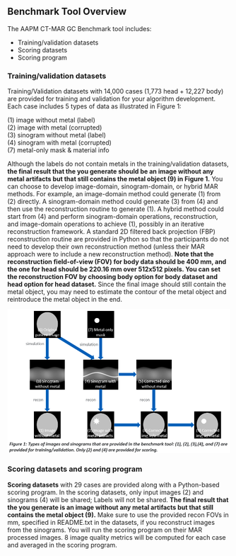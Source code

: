 ## Benchmark Tool Overview
The AAPM CT-MAR GC Benchmark tool includes:

* Training/validation datasets
* Scoring datasets
* Scoring program

### Training/validation datasets
Training/Validation datasets with 14,000 cases (1,773 head + 12,227 body) are provided for training and validation for your algorithm development. Each case includes 5 types of data as illustrated in Figure 1:

(1) image without metal (label)  
(2) image with metal (corrupted)  
(3) sinogram without metal (label)  
(4) sinogram with metal (corrupted)  
(7) metal-only mask & material info  

Although the labels do not contain metals in the training/validation datasets, **the final result that the you generate should be an image without any metal artifacts but that still contains the metal object (9) in Figure 1.** You can choose to develop image-domain, sinogram-domain, or hybrid MAR methods. For example, an image-domain method could generate (1) from (2) directly. A sinogram-domain method could generate (3) from (4) and then use the reconstruction routine to generate (1). A hybrid method could start from (4) and perform sinogram-domain operations, reconstruction, and image-domain operations to achieve (1), possibly in an iterative reconstruction framework. A standard 2D filtered back projection (FBP) reconstruction routine are provided in Python so that the participants do not need to develop their own reconstruction method (unless their MAR approach were to include a new reconstruction method). **Note that the reconstruction field-of-view (FOV) for body data should be 400 mm, and the one for head should be 220.16 mm over 512x512 pixels. You can set the reconstruction FOV by choosing body option for body dataset and head option for head dataset.** Since the final image should still contain the metal object, you may need to estimate the contour of the metal object and reintroduce the metal object in the end.

![Figure 1](assets/Figure1.png)

### Scoring datasets and scoring program
**Scoring datasets** with 29 cases are provided along with a Python-based scoring program. In the scoring datasets, only input images (2) and sinograms (4) will be shared; Labels will not be shared. **The final result that the you generate is an image without any metal artifacts but that still contains the metal object (9).** Make sure to use the provided recon FOVs in mm, specified in README.txt in the datasets, if you reconstruct images from the sinograms. You will run the scoring program on their MAR processed images. 8 image quality metrics will be computed for each case and averaged in the scoring program. 
